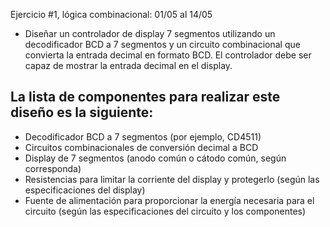 Ejercicio #1, lógica combinacional: 01/05 al 14/05

* Diseñar un controlador de display 7 segmentos utilizando un decodificador BCD a 7 segmentos y un circuito combinacional que convierta la entrada decimal en formato BCD. El controlador debe ser capaz de mostrar la entrada decimal en el display.



## La lista de componentes para realizar este diseño es la siguiente:

* Decodificador BCD a 7 segmentos (por ejemplo, CD4511)
* Circuitos combinacionales de conversión decimal a BCD
* Display de 7 segmentos (anodo común o cátodo común, según corresponda)
* Resistencias para limitar la corriente del display y protegerlo (según las especificaciones del display)
* Fuente de alimentación para proporcionar la energía necesaria para el circuito (según las especificaciones del circuito y los componentes)